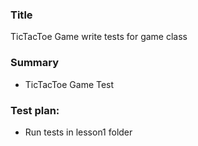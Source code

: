 ### Title

TicTacToe Game write tests for game class

### Summary

* TicTacToe Game Test

### Test plan:

* Run tests in lesson1 folder